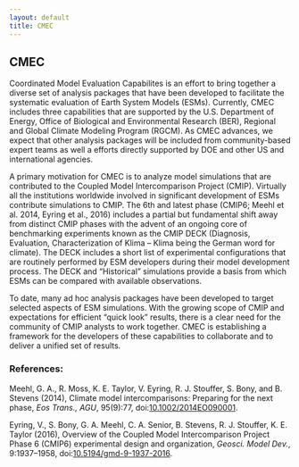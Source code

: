```yaml
---
layout: default
title: CMEC
---
```


<h2>CMEC</h2>
Coordinated Model Evaluation Capabilites is an effort to bring together a diverse set of analysis packages that have been developed to facilitate the systematic evaluation of Earth System Models (ESMs).  Currently, CMEC includes three capabilities that are supported by the U.S. Department of Energy, Office of Biological and Environmental Research (BER), Regional and Global Climate Modeling Program (RGCM).  As CMEC advances, we expect that other analysis packages will be included from community-based expert teams as well a efforts directly supported by DOE and other US and international agencies.      
 
A primary motivation for CMEC is to analyze model simulations that are contributed to the Coupled Model Intercomparison Project (CMIP).  Virtually all the institutions worldwide involved in significant development of ESMs contribute simulations to CMIP.  The 6th and latest phase (CMIP6; Meehl et al. 2014, Eyring et al., 2016) includes a partial but fundamental shift away from distinct CMIP phases with the advent of an ongoing core of benchmarking experiments known as the CMIP DECK (Diagnosis, Evaluation, Characterization of Klima – Klima being the German word for climate).   The DECK includes a short list of experimental configurations that are routinely performed by ESM developers during their model development process.   The DECK and “Historical” simulations provide a basis from which ESMs can be compared with available observations.
 
To date, many ad hoc analysis packages have been developed to target selected aspects of ESM simulations.  With the growing scope of CMIP and expectations for efficient “quick look” results, there is a clear need for the community of CMIP analysts to work together.  CMEC is establishing a framework for the developers of these capabilities to collaborate and to deliver a unified set of results.   

### References:

<div id="bib">

<p>Meehl, G. A., R. Moss, K. E. Taylor, V. Eyring, R. J. Stouffer, S. Bony, and B. Stevens (2014), Climate model intercomparisons: Preparing for the next phase, <i>Eos Trans., AGU</i>, 95(9):77, doi:<a target="_blank" href="https://dx.doi.org/10.1002/2014EO090001">10.1002/2014EO090001</a>.</p>

<p>Eyring, V., S. Bony, G. A. Meehl, C. A. Senior, B. Stevens, R. J. Stouffer, K. E. Taylor (2016), Overview of the Coupled Model Intercomparison Project Phase 6 (CMIP6) experimental design and organization, <i>Geosci. Model Dev.</i>, 9:1937&ndash;1958, doi:<a target="_blank" href="https://dx.doi.org/10.5194/gmd-9-1937-2016">10.5194/gmd-9-1937-2016</a>.</p>

</div>

